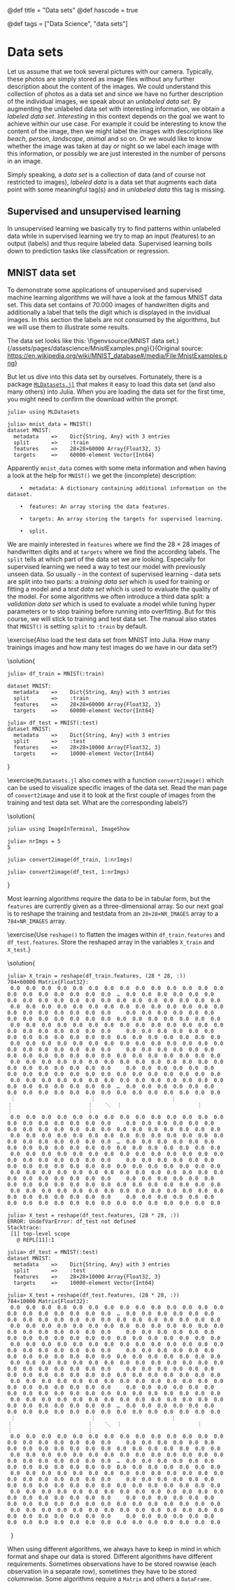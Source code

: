 @def title = "Data sets"
@def hascode = true

@def tags = ["Data Science", "data sets"]

# Data sets
Let us assume that we took several pictures with our camera. Typically, these photos are simply stored as image files without any further description about the content of the images. We could understand this collection of photos as a data set and since we have no further description of the individual images, we speak about an *unlabeled data set*. By augmenting the unlabeled data set with interesting information, we obtain a *labeled data set*. *Interesting* in this context depends on the goal we want to achieve within our use case. For example it could be interesting to know the content of the image, then we might label the images with descriptions like *beach*, *person*, *landscape*, *animal* and so on. Or we would like to know whether the image was taken at day or night so we label each image with this information, or possibly we are just interested in the number of persons in an image.

Simply speaking, a *data set* is a collection of data (and of course not restricted to images), *labeled data* is a data set that augments each data point with some meaningful tag(s) and in *unlabeled data* this tag is missing.

## Supervised and unsupervised learning
In unsupervised learning we basically try to find patterns within unlabeled data while in supervised learning we try to map an input (features) to an output (labels) and thus require labeled data. Supervised learning boils down to prediction tasks like classifcation or regression.


## MNIST data set
To demonstrate some applications of unsupervised and supervised machine learning algorithms we will have a look at the famous MNIST data set. This data set contains of 70.000 images of handwritten digits and additionally a label that tells the digit which is displayed in the invidiual images. In this section the labels are not consumed by the algorithms, but we will use them to illustrate some results.

The data set looks like this:
\figenvsource{MNIST data set.}{/assets/pages/datascience/MnistExamples.png}{}{Original source: https://en.wikipedia.org/wiki/MNIST_database#/media/File:MnistExamples.png}

But let us dive into this data set by ourselves. Fortunately, there is a package [`MLDatasets.jl`](https://github.com/JuliaML/MLDatasets.jl) that makes it easy to load this data set (and also many others) into Julia. When you are loading the data set for the first time, you might need to confirm the download within the prompt.
```julia-repl
julia> using MLDatasets

julia> mnist_data = MNIST()
dataset MNIST:
  metadata    =>    Dict{String, Any} with 3 entries
  split       =>    :train
  features    =>    28×28×60000 Array{Float32, 3}
  targets     =>    60000-element Vector{Int64}
```

Apparently `mnist_data` comes with some meta information and when having a look at the help for `MNIST()` we get the (incomplete) description:
```
    •  metadata: A dictionary containing additional information on the dataset.

    •  features: An array storing the data features.

    •  targets: An array storing the targets for supervised learning.

    •  split.
```

We are mainly interested in `features` where we find the $28 \times 28$ images of handwritten digits and at `targets` where we find the according labels. The `split` tells at which part of the data set we are looking. Especially for supervised learning we need a way to test our model with previously unseen data. So usually - in the context of supervised learning - data sets are split into two parts: a *training data set* which is used for training or fitting a model and a *test data set* which is used to evaluate the quality of the model. For some algorithms we often introduce a third data split: a *validation data set* which is used to evaluate a model while tuning hyper parameters or to stop training before running into overfitting. But for this course, we will stick to training and test data set. The manual also states that `MNIST()` is setting `split` to `:train` by default.

\exercise{Also load the test data set from MNIST into Julia. How many trainings images and how many test images do we have in our data set?}

\solution{
```julia-repl
julia> df_train = MNIST(:train)

dataset MNIST:
  metadata    =>    Dict{String, Any} with 3 entries
  split       =>    :train
  features    =>    28×28×60000 Array{Float32, 3}
  targets     =>    60000-element Vector{Int64}

julia> df_test = MNIST(:test)
dataset MNIST:
  metadata    =>    Dict{String, Any} with 3 entries
  split       =>    :test
  features    =>    28×28×10000 Array{Float32, 3}
  targets     =>    10000-element Vector{Int64}
```
}

\exercise{`MLDatasets.jl` also comes with a function `convert2image()` which can be used to visualize specific images of the data set. Read the man page of `convert2image` and use it to look at the first couple of images from the training and test data set. What are the corresponding labels?}

\solution{
```
julia> using ImageInTerminal, ImageShow

julia> nrImgs = 5
5

julia> convert2image(df_train, 1:nrImgs)

julia> convert2image(df_test, 1:nrImgs)
```
}

Most learning algorithms require the data to be in tabular form, but the `features` are currently given as a three-dimensional array. So our next goal is to reshape the training and testdata from an `28×28×NR_IMAGES` array to a `784×NR_IMAGES` array.

\exercise{Use `reshape()` to flatten the images within `df_train.features` and `df_test.features`. Store the reshaped array in the variables `X_train` and `X_test`.}

\solution{
```
julia> X_train = reshape(df_train.features, (28 * 28, :))
784×60000 Matrix{Float32}:
 0.0  0.0  0.0  0.0  0.0  0.0  0.0  0.0  0.0  0.0  0.0  0.0  0.0  0.0  0.0  0.0  0.0  0.0  0.0  0.0  0.0  …  0.0  0.0  0.0  0.0  0.0  0.0  0.0  0.0  0.0  0.0  0.0  0.0  0.0  0.0  0.0  0.0  0.0  0.0  0.0  0.0
 0.0  0.0  0.0  0.0  0.0  0.0  0.0  0.0  0.0  0.0  0.0  0.0  0.0  0.0  0.0  0.0  0.0  0.0  0.0  0.0  0.0     0.0  0.0  0.0  0.0  0.0  0.0  0.0  0.0  0.0  0.0  0.0  0.0  0.0  0.0  0.0  0.0  0.0  0.0  0.0  0.0
 0.0  0.0  0.0  0.0  0.0  0.0  0.0  0.0  0.0  0.0  0.0  0.0  0.0  0.0  0.0  0.0  0.0  0.0  0.0  0.0  0.0     0.0  0.0  0.0  0.0  0.0  0.0  0.0  0.0  0.0  0.0  0.0  0.0  0.0  0.0  0.0  0.0  0.0  0.0  0.0  0.0
 0.0  0.0  0.0  0.0  0.0  0.0  0.0  0.0  0.0  0.0  0.0  0.0  0.0  0.0  0.0  0.0  0.0  0.0  0.0  0.0  0.0     0.0  0.0  0.0  0.0  0.0  0.0  0.0  0.0  0.0  0.0  0.0  0.0  0.0  0.0  0.0  0.0  0.0  0.0  0.0  0.0
 0.0  0.0  0.0  0.0  0.0  0.0  0.0  0.0  0.0  0.0  0.0  0.0  0.0  0.0  0.0  0.0  0.0  0.0  0.0  0.0  0.0     0.0  0.0  0.0  0.0  0.0  0.0  0.0  0.0  0.0  0.0  0.0  0.0  0.0  0.0  0.0  0.0  0.0  0.0  0.0  0.0
 0.0  0.0  0.0  0.0  0.0  0.0  0.0  0.0  0.0  0.0  0.0  0.0  0.0  0.0  0.0  0.0  0.0  0.0  0.0  0.0  0.0  …  0.0  0.0  0.0  0.0  0.0  0.0  0.0  0.0  0.0  0.0  0.0  0.0  0.0  0.0  0.0  0.0  0.0  0.0  0.0  0.0
 ⋮                        ⋮                        ⋮                        ⋮                        ⋮    ⋱  ⋮                        ⋮                        ⋮                        ⋮                   
 0.0  0.0  0.0  0.0  0.0  0.0  0.0  0.0  0.0  0.0  0.0  0.0  0.0  0.0  0.0  0.0  0.0  0.0  0.0  0.0  0.0     0.0  0.0  0.0  0.0  0.0  0.0  0.0  0.0  0.0  0.0  0.0  0.0  0.0  0.0  0.0  0.0  0.0  0.0  0.0  0.0
 0.0  0.0  0.0  0.0  0.0  0.0  0.0  0.0  0.0  0.0  0.0  0.0  0.0  0.0  0.0  0.0  0.0  0.0  0.0  0.0  0.0  …  0.0  0.0  0.0  0.0  0.0  0.0  0.0  0.0  0.0  0.0  0.0  0.0  0.0  0.0  0.0  0.0  0.0  0.0  0.0  0.0
 0.0  0.0  0.0  0.0  0.0  0.0  0.0  0.0  0.0  0.0  0.0  0.0  0.0  0.0  0.0  0.0  0.0  0.0  0.0  0.0  0.0     0.0  0.0  0.0  0.0  0.0  0.0  0.0  0.0  0.0  0.0  0.0  0.0  0.0  0.0  0.0  0.0  0.0  0.0  0.0  0.0
 0.0  0.0  0.0  0.0  0.0  0.0  0.0  0.0  0.0  0.0  0.0  0.0  0.0  0.0  0.0  0.0  0.0  0.0  0.0  0.0  0.0     0.0  0.0  0.0  0.0  0.0  0.0  0.0  0.0  0.0  0.0  0.0  0.0  0.0  0.0  0.0  0.0  0.0  0.0  0.0  0.0
 0.0  0.0  0.0  0.0  0.0  0.0  0.0  0.0  0.0  0.0  0.0  0.0  0.0  0.0  0.0  0.0  0.0  0.0  0.0  0.0  0.0     0.0  0.0  0.0  0.0  0.0  0.0  0.0  0.0  0.0  0.0  0.0  0.0  0.0  0.0  0.0  0.0  0.0  0.0  0.0  0.0

julia> X_test = reshape(df_test.features, (28 * 28, :))
ERROR: UndefVarError: df_test not defined
Stacktrace:
 [1] top-level scope
   @ REPL[11]:1

julia> df_test = MNIST(:test)
dataset MNIST:
  metadata    =>    Dict{String, Any} with 3 entries
  split       =>    :test
  features    =>    28×28×10000 Array{Float32, 3}
  targets     =>    10000-element Vector{Int64}

julia> X_test = reshape(df_test.features, (28 * 28, :))
784×10000 Matrix{Float32}:
 0.0  0.0  0.0  0.0  0.0  0.0  0.0  0.0  0.0  0.0  0.0  0.0  0.0  0.0  0.0  0.0  0.0  0.0  0.0  0.0  0.0  …  0.0  0.0  0.0  0.0  0.0  0.0  0.0  0.0  0.0  0.0  0.0  0.0  0.0  0.0  0.0  0.0  0.0  0.0  0.0  0.0
 0.0  0.0  0.0  0.0  0.0  0.0  0.0  0.0  0.0  0.0  0.0  0.0  0.0  0.0  0.0  0.0  0.0  0.0  0.0  0.0  0.0     0.0  0.0  0.0  0.0  0.0  0.0  0.0  0.0  0.0  0.0  0.0  0.0  0.0  0.0  0.0  0.0  0.0  0.0  0.0  0.0
 0.0  0.0  0.0  0.0  0.0  0.0  0.0  0.0  0.0  0.0  0.0  0.0  0.0  0.0  0.0  0.0  0.0  0.0  0.0  0.0  0.0     0.0  0.0  0.0  0.0  0.0  0.0  0.0  0.0  0.0  0.0  0.0  0.0  0.0  0.0  0.0  0.0  0.0  0.0  0.0  0.0
 0.0  0.0  0.0  0.0  0.0  0.0  0.0  0.0  0.0  0.0  0.0  0.0  0.0  0.0  0.0  0.0  0.0  0.0  0.0  0.0  0.0     0.0  0.0  0.0  0.0  0.0  0.0  0.0  0.0  0.0  0.0  0.0  0.0  0.0  0.0  0.0  0.0  0.0  0.0  0.0  0.0
 0.0  0.0  0.0  0.0  0.0  0.0  0.0  0.0  0.0  0.0  0.0  0.0  0.0  0.0  0.0  0.0  0.0  0.0  0.0  0.0  0.0     0.0  0.0  0.0  0.0  0.0  0.0  0.0  0.0  0.0  0.0  0.0  0.0  0.0  0.0  0.0  0.0  0.0  0.0  0.0  0.0
 0.0  0.0  0.0  0.0  0.0  0.0  0.0  0.0  0.0  0.0  0.0  0.0  0.0  0.0  0.0  0.0  0.0  0.0  0.0  0.0  0.0  …  0.0  0.0  0.0  0.0  0.0  0.0  0.0  0.0  0.0  0.0  0.0  0.0  0.0  0.0  0.0  0.0  0.0  0.0  0.0  0.0
 ⋮                        ⋮                        ⋮                        ⋮                        ⋮    ⋱  ⋮                        ⋮                        ⋮                        ⋮                   
 0.0  0.0  0.0  0.0  0.0  0.0  0.0  0.0  0.0  0.0  0.0  0.0  0.0  0.0  0.0  0.0  0.0  0.0  0.0  0.0  0.0     0.0  0.0  0.0  0.0  0.0  0.0  0.0  0.0  0.0  0.0  0.0  0.0  0.0  0.0  0.0  0.0  0.0  0.0  0.0  0.0
 0.0  0.0  0.0  0.0  0.0  0.0  0.0  0.0  0.0  0.0  0.0  0.0  0.0  0.0  0.0  0.0  0.0  0.0  0.0  0.0  0.0  …  0.0  0.0  0.0  0.0  0.0  0.0  0.0  0.0  0.0  0.0  0.0  0.0  0.0  0.0  0.0  0.0  0.0  0.0  0.0  0.0
 0.0  0.0  0.0  0.0  0.0  0.0  0.0  0.0  0.0  0.0  0.0  0.0  0.0  0.0  0.0  0.0  0.0  0.0  0.0  0.0  0.0     0.0  0.0  0.0  0.0  0.0  0.0  0.0  0.0  0.0  0.0  0.0  0.0  0.0  0.0  0.0  0.0  0.0  0.0  0.0  0.0
 0.0  0.0  0.0  0.0  0.0  0.0  0.0  0.0  0.0  0.0  0.0  0.0  0.0  0.0  0.0  0.0  0.0  0.0  0.0  0.0  0.0     0.0  0.0  0.0  0.0  0.0  0.0  0.0  0.0  0.0  0.0  0.0  0.0  0.0  0.0  0.0  0.0  0.0  0.0  0.0  0.0
 0.0  0.0  0.0  0.0  0.0  0.0  0.0  0.0  0.0  0.0  0.0  0.0  0.0  0.0  0.0  0.0  0.0  0.0  0.0  0.0  0.0     0.0  0.0  0.0  0.0  0.0  0.0  0.0  0.0  0.0  0.0  0.0  0.0  0.0  0.0  0.0  0.0  0.0  0.0  0.0  0.0
```
$~$
}

When using different algorithms, we always have to keep in mind in which format and shape our data is stored. Different algorithms have different requirements. Sometimes observations have to be stored rowwise (each observation in a separate row), sometimes they have to be stored columnwise. Some algorithms require a `Matrix` and others a `DataFrame`.